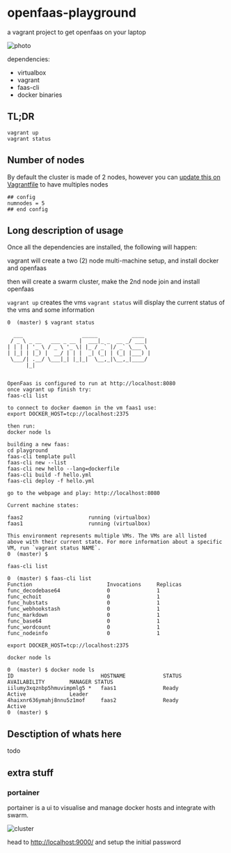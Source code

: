 # openfaas-playground
a vagrant project to get openfaas on your laptop

![photo](https://github.com/kikitux/openfaas-playground/raw/screenshots/playground1.png)

dependencies:
- virtualbox
- vagrant
- faas-cli
- docker binaries

## TL;DR

```
vagrant up
vagrant status
```

## Number of nodes

By default the cluster is made of 2 nodes, however you can [update this on Vagrantfile](https://github.com/kikitux/openfaas-playground/blob/master/Vagrantfile#L2) to have multiples nodes

```
## config
numnodes = 5
## end config
```

## Long description of usage

Once all the dependencies are installed, the following will happen:

vagrant will create a two (2) node multi-machine setup, and install docker and openfaas

then will create a swarm cluster, make the 2nd node join and install openfaas

`vagrant up` creates the vms
`vagrant status` will display the current status of the vms and some information

```
0  (master) $ vagrant status

  ___                   _____           ____
 / _ \ _ __   ___ _ __ |  ___|_ _  __ _/ ___|
| | | | '_ \ / _ \ '_ \| |_ / _` |/ _` \___ \
| |_| | |_) |  __/ | | |  _| (_| | (_| |___) |
 \___/| .__/ \___|_| |_|_|  \__,_|\__,_|____/
      |_|


OpenFaas is configured to run at http://localhost:8080
once vagrant up finish try:
faas-cli list

to connect to docker daemon in the vm faas1 use:
export DOCKER_HOST=tcp://localhost:2375

then run:
docker node ls

building a new faas:
cd playground
faas-cli template pull
faas-cli new --list
faas-cli new hello --lang=dockerfile
faas-cli build -f hello.yml
faas-cli deploy -f hello.yml

go to the webpage and play: http://localhost:8080

Current machine states:

faas2                     running (virtualbox)
faas1                     running (virtualbox)

This environment represents multiple VMs. The VMs are all listed
above with their current state. For more information about a specific
VM, run `vagrant status NAME`.
0  (master) $ 
```

`faas-cli list`

```
0  (master) $ faas-cli list
Function                      	Invocations    	Replicas
func_decodebase64             	0              	1    
func_echoit                   	0              	1    
func_hubstats                 	0              	1    
func_webhookstash             	0              	1    
func_markdown                 	0              	1    
func_base64                   	0              	1    
func_wordcount                	0              	1    
func_nodeinfo                 	0              	1    
```

`export DOCKER_HOST=tcp://localhost:2375`

`docker node ls`

```
0  (master) $ docker node ls
ID                            HOSTNAME            STATUS              AVAILABILITY        MANAGER STATUS
iilumy3xqznbp5hmuvimpmlg5 *   faas1               Ready               Active              Leader
4haixnr636ymahj8nnu5z1mof     faas2               Ready               Active              
0  (master) $ 
```

## Desctiption of whats here

todo

## extra stuff

### portainer

portainer is a ui to visualise and manage docker hosts and integrate with swarm.

![cluster](https://github.com/kikitux/openfaas-playground/raw/screenshots/portainer4.png)

head to [http://localhost:9000/](http://localhost:9000/) and setup the initial password



